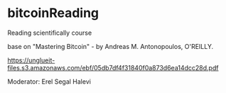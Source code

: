 # bitcoinReading
Reading scientifically course

base on "Mastering Bitcoin" - by Andreas M. Antonopoulos, O'REILLY.

https://unglueit-files.s3.amazonaws.com/ebf/05db7df4f31840f0a873d6ea14dcc28d.pdf

Moderator: Erel Segal Halevi
